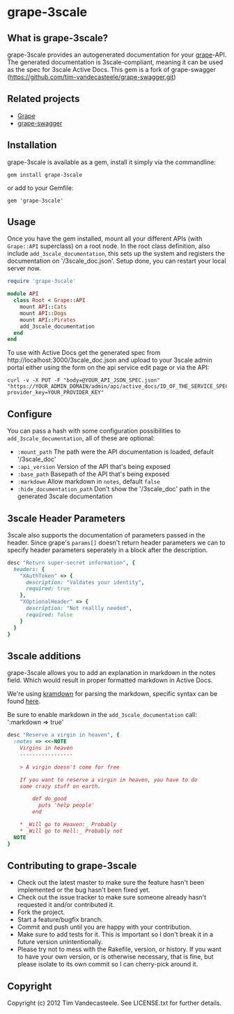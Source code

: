 # grape-3scale

## What is grape-3scale?
grape-3scale provides an autogenerated documentation for your [grape](https://github.com/intridea/grape)-API. The generated documentation is 3scale-compliant, meaning it can be used as the spec for 3scale Active Docs. This gem is a fork of grape-swagger (https://github.com/tim-vandecasteele/grape-swagger.git)

## Related projects
* [Grape](https://github.com/intridea/grape)
* [grape-swagger](https://github.com/tim-vandecasteele/grape-swagger.git)

## Installation
grape-3scale is available as a gem, install it simply via the commandline:

```gem install grape-3scale```

or add to your Gemfile:

```gem 'grape-3scale'```

## Usage
Once you have the gem installed, mount all your different APIs (with ```Grape::API``` superclass) on a root node. In the root class definition, also include ```add_3scale_documentation```, this sets up the system and registers the documentation on '/3scale_doc.json'. Setup done, you can restart your local server now.


``` ruby
require 'grape-3scale'

module API
  class Root < Grape::API
    mount API::Cats
    mount API::Dogs
    mount API::Pirates
    add_3scale_documentation
  end
end
```

To use with Active Docs get the generated spec from http://localhost:3000/3scale_doc.json and upload to your 3scale admin portal either using the form on the api service edit page or via the API:

```
curl -v -X PUT -F "body=@YOUR_API_JSON_SPEC.json" "https://YOUR_ADMIN_DOMAIN/admin/api/active_docs/ID_OF_THE_SERVICE_SPEC.xml?provider_key=YOUR_PROVIDER_KEY"
```

## Configure
You can pass a hash with some configuration possibilities to ```add_3scale_documentation```, all of these are optional:
* ```:mount_path``` The path were the API documentation is loaded, default '/3scale_doc'
* ```:api_version``` Version of the API that's being exposed
* ```:base_path``` Basepath of the API that's being exposed
* ```:markdown``` Allow markdown in `notes`, default `false`
* ```:hide_documentation_path``` Don't show the '/3scale_doc' path in the generated 3scale documentation

## 3scale Header Parameters

3scale also supports the documentation of parameters passed in the header. Since grape's ```params[]``` doesn't return header parameters we can 
to specify header parameters seperately in a block after the description.

``` ruby
desc "Return super-secret information", {
  headers: {
    "XAuthToken" => {
      description: "Valdates your identity",
      required: true 
    },
    "XOptionalHeader" => {
      description: "Not reallly needed",
      required: false 
    }
  }
}
```

## 3scale additions
grape-3scale allows you to add an explanation in markdown in the notes field. Which would result in proper formatted markdown in Active Docs.

We're using [kramdown](http://kramdown.rubyforge.org) for parsing the markdown, specific syntax can be found [here](http://kramdown.rubyforge.org/syntax.html).

Be sure to enable markdown in the `add_3scale_documentation` call: ':markdown => true'

``` ruby
desc "Reserve a virgin in heaven", {
  :notes => <<-NOTE
    Virgins in heaven
    -----------------

    > A virgin doesn't come for free

    If you want to reserve a virgin in heaven, you have to do
    some crazy stuff on earth.

        def do_good
          puts 'help people'
        end

    * _Will go to Heaven:_ Probably
    * _Will go to Hell:_ Probably not
  NOTE
}
```

## Contributing to grape-3scale

* Check out the latest master to make sure the feature hasn't been implemented or the bug hasn't been fixed yet.
* Check out the issue tracker to make sure someone already hasn't requested it and/or contributed it.
* Fork the project.
* Start a feature/bugfix branch.
* Commit and push until you are happy with your contribution.
* Make sure to add tests for it. This is important so I don't break it in a future version unintentionally.
* Please try not to mess with the Rakefile, version, or history. If you want to have your own version, or is otherwise necessary, that is fine, but please isolate to its own commit so I can cherry-pick around it.

## Copyright

Copyright (c) 2012 Tim Vandecasteele. See LICENSE.txt for
further details.

